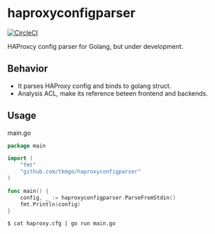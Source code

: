 # haproxyconfigparser

[![CircleCI](https://circleci.com/gh/tkmgo/haproxyconfigparser.svg?style=svg)](https://circleci.com/gh/tkmgo/haproxyconfigparser)

HAProxcy config parser for Golang, but under development.


## Behavior

- It parses HAProxy config and binds to golang struct.
- Analysis ACL, make its reference beteen frontend and backends.


## Usage

main.go

```go
package main

import (
	"fmt"
	"github.com/tkmgo/haproxyconfigparser"
)

func main() {
	config, _ := haproxyconfigparser.ParseFromStdin()
	fmt.Println(config)
}
```

```shell
$ cat haproxy.cfg | go run main.go
```
